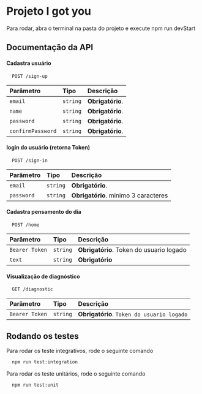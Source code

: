 # Projeto I got you 

Para rodar, abra o terminal na pasta do projeto e execute npm run devStart


## Documentação da API

#### Cadastra usuário

```http
  POST /sign-up
```

| Parâmetro   | Tipo       | Descrição                           |
| :---------- | :--------- | :---------------------------------- |
| `email` | `string` | **Obrigatório**.|
| `name` | `string` | **Obrigatório**.|
| `password`       | `string`|  **Obrigatório**.|
| `confirmPassword`       | `string`|  **Obrigatório**.|


#### login do usuário (retorna Token)

```http
  POST /sign-in
```

| Parâmetro   | Tipo       | Descrição                           |
| :---------- | :--------- | :---------------------------------- |
| `email` | `string` | **Obrigatório**.|
| `password`       | `string`|  **Obrigatório**. minimo 3 caracteres|



#### Cadastra pensamento do dia

```http
  POST /home
```

| Parâmetro   | Tipo       | Descrição                                   |
| :---------- | :--------- | :------------------------------------------ |
| `Bearer Token`      | `string` | **Obrigatório**. Token do usuario logado |
|`text `     |`string`| **Obrigatório**|


#### Visualização de diagnóstico 

```http
  GET /diagnostic
```

| Parâmetro   | Tipo       | Descrição                           |
| :---------- | :--------- | :---------------------------------- |
| `Bearer Token`      | `string` | **Obrigatório**. `Token do usuario logado` |





## Rodando os testes

Para rodar os teste integrativos, rode o seguinte comando

```bash
  npm run test:integration
```

Para rodar os teste unitários, rode o seguinte comando

```bash
  npm run test:unit
```

